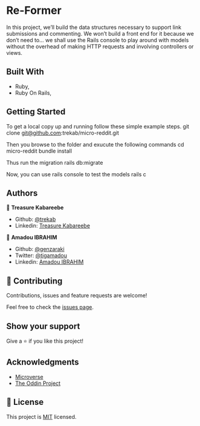 # Re-Former


In this project, we’ll build the data structures necessary to support link submissions and commenting. We won’t build a front end for it because we don’t need to… we shall use the Rails console to play around with models without the overhead of making HTTP requests and involving controllers or views.


## Built With

- Ruby,
- Ruby On Rails,

## Getting Started

To get a local copy up and running follow these simple example steps.
    git clone git@github.com:trekab/micro-reddit.git

Then you browse to the folder and exucute the following commands
    cd micro-reddit
    bundle install

Thus run the migration
    rails db:migrate

Now, you can use rails console to test the models
    rails c


## Authors

👤 **Treasure Kabareebe**

- Github: [@trekab](https://github.com/trekab)
- Linkedin: [Treasure Kabareebe](https://www.linkedin.com/in/treasure-kabareebe/)

👤 **Amadou IBRAHIM**

- Github: [@genzaraki](https://github.com/genzaraki)
- Twitter: [@tigamadou](https://twitter.com/tigamadou)
- Linkedin: [Amadou IBRAHIM](https://www.linkedin.com/in/amadou-ibrahim-75769167/)

## 🤝 Contributing

Contributions, issues and feature requests are welcome!

Feel free to check the [issues page](issues/).

## Show your support

Give a ⭐️ if you like this project!

## Acknowledgments

- [Microverse](https://microverse.org)
- [The Oddin Project](https://www.theodinproject.com/courses/ruby-on-rails/)

## 📝 License

This project is [MIT](lic.url) licensed.
